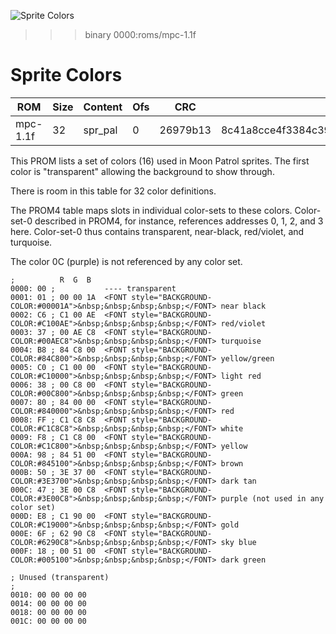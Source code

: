 ![Sprite Colors](MoonPatrol.jpg)

>>> binary 0000:roms/mpc-1.1f

# Sprite Colors

| ROM      | Size | Content  | Ofs  | CRC      | SHA1                                     |
| -------- | ---- | -------- | ---- | -------- | ---------------------------------------- |
| mpc-1.1f |   32 | spr_pal  |    0 | 26979b13 | 8c41a8cce4f3384c392a9f7a223a50d7be0e14a5 |

This PROM lists a set of colors (16) used in Moon Patrol sprites. The
first color is "transparent" allowing the background to show through.

There is room in this table for 32 color definitions. 

The PROM4 table maps slots in individual color-sets to these 
colors. Color-set-0 described in PROM4, for instance, references 
addresses 0, 1, 2, and 3 here. Color-set-0 thus contains transparent, 
near-black, red/violet, and turquoise.

The color 0C (purple) is not referenced by any color set.

```code
;          R  G  B
0000: 00 ;           ---- transparent
0001: 01 ; 00 00 1A  <FONT style="BACKGROUND-COLOR:#00001A">&nbsp;&nbsp;&nbsp;&nbsp;</FONT> near black
0002: C6 ; C1 00 AE  <FONT style="BACKGROUND-COLOR:#C100AE">&nbsp;&nbsp;&nbsp;&nbsp;</FONT> red/violet
0003: 37 ; 00 AE C8  <FONT style="BACKGROUND-COLOR:#00AEC8">&nbsp;&nbsp;&nbsp;&nbsp;</FONT> turquoise 
0004: B8 ; 84 C8 00  <FONT style="BACKGROUND-COLOR:#84C800">&nbsp;&nbsp;&nbsp;&nbsp;</FONT> yellow/green
0005: C0 ; C1 00 00  <FONT style="BACKGROUND-COLOR:#C10000">&nbsp;&nbsp;&nbsp;&nbsp;</FONT> light red
0006: 38 ; 00 C8 00  <FONT style="BACKGROUND-COLOR:#00C800">&nbsp;&nbsp;&nbsp;&nbsp;</FONT> green
0007: 80 ; 84 00 00  <FONT style="BACKGROUND-COLOR:#840000">&nbsp;&nbsp;&nbsp;&nbsp;</FONT> red
0008: FF ; C1 C8 C8  <FONT style="BACKGROUND-COLOR:#C1C8C8">&nbsp;&nbsp;&nbsp;&nbsp;</FONT> white
0009: F8 ; C1 C8 00  <FONT style="BACKGROUND-COLOR:#C1C800">&nbsp;&nbsp;&nbsp;&nbsp;</FONT> yellow
000A: 98 ; 84 51 00  <FONT style="BACKGROUND-COLOR:#845100">&nbsp;&nbsp;&nbsp;&nbsp;</FONT> brown
000B: 50 ; 3E 37 00  <FONT style="BACKGROUND-COLOR:#3E3700">&nbsp;&nbsp;&nbsp;&nbsp;</FONT> dark tan
000C: 47 ; 3E 00 C8  <FONT style="BACKGROUND-COLOR:#3E00C8">&nbsp;&nbsp;&nbsp;&nbsp;</FONT> purple (not used in any color set)
000D: E8 ; C1 90 00  <FONT style="BACKGROUND-COLOR:#C19000">&nbsp;&nbsp;&nbsp;&nbsp;</FONT> gold
000E: 6F ; 62 90 C8  <FONT style="BACKGROUND-COLOR:#6290C8">&nbsp;&nbsp;&nbsp;&nbsp;</FONT> sky blue
000F: 18 ; 00 51 00  <FONT style="BACKGROUND-COLOR:#005100">&nbsp;&nbsp;&nbsp;&nbsp;</FONT> dark green

; Unused (transparent)
; 
0010: 00 00 00 00 
0014: 00 00 00 00 
0018: 00 00 00 00 
001C: 00 00 00 00 
```
